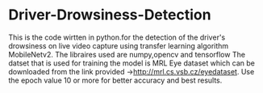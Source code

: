 # Driver-Drowsiness-Detection
This is the code wirtten in python.for the detection of the driver's drowsiness on live video capture  using transfer learning algorithm MobileNetv2.
The libraires used are numpy,opencv and tensorflow
The datset that is used for training the model is MRL Eye dataset which can be downloaded from the link provided ->http://mrl.cs.vsb.cz/eyedataset.
Use the epoch value 10 or more for better accuracy and best results.
